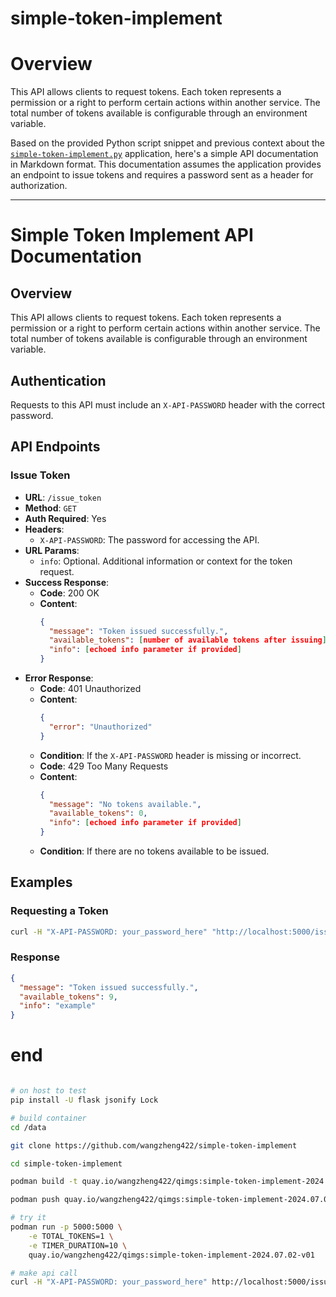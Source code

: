 # simple-token-implement

# Overview
This API allows clients to request tokens. Each token represents a permission or a right to perform certain actions within another service. The total number of tokens available is configurable through an environment variable.

Based on the provided Python script snippet and previous context about the [`simple-token-implement.py`](command:_github.copilot.openRelativePath?%5B%7B%22scheme%22%3A%22file%22%2C%22authority%22%3A%22%22%2C%22path%22%3A%22%2Fhome%2Fwzh%2Fdev%2Fsimple-token-implement%2Fsimple-token-implement.py%22%2C%22query%22%3A%22%22%2C%22fragment%22%3A%22%22%7D%5D "/home/wzh/dev/simple-token-implement/simple-token-implement.py") application, here's a simple API documentation in Markdown format. This documentation assumes the application provides an endpoint to issue tokens and requires a password sent as a header for authorization.

---

# Simple Token Implement API Documentation

## Overview

This API allows clients to request tokens. Each token represents a permission or a right to perform certain actions within another service. The total number of tokens available is configurable through an environment variable.

## Authentication

Requests to this API must include an `X-API-PASSWORD` header with the correct password.

## API Endpoints

### Issue Token

- **URL**: `/issue_token`
- **Method**: `GET`
- **Auth Required**: Yes
- **Headers**:
  - `X-API-PASSWORD`: The password for accessing the API.
- **URL Params**: 
  - `info`: Optional. Additional information or context for the token request.
- **Success Response**:
  - **Code**: 200 OK
  - **Content**: 
    ```json
    {
      "message": "Token issued successfully.",
      "available_tokens": [number of available tokens after issuing],
      "info": [echoed info parameter if provided]
    }
    ```
- **Error Response**:
  - **Code**: 401 Unauthorized
  - **Content**:
    ```json
    {
      "error": "Unauthorized"
    }
    ```
  - **Condition**: If the `X-API-PASSWORD` header is missing or incorrect.
  - **Code**: 429 Too Many Requests
  - **Content**:
    ```json
    {
      "message": "No tokens available.",
      "available_tokens": 0,
      "info": [echoed info parameter if provided]
    }
    ```
  - **Condition**: If there are no tokens available to be issued.

## Examples

### Requesting a Token

```bash
curl -H "X-API-PASSWORD: your_password_here" "http://localhost:5000/issue_token?info=example"
```

### Response

```json
{
  "message": "Token issued successfully.",
  "available_tokens": 9,
  "info": "example"
}
```


# end

```bash

# on host to test
pip install -U flask jsonify Lock 

# build container
cd /data

git clone https://github.com/wangzheng422/simple-token-implement

cd simple-token-implement

podman build -t quay.io/wangzheng422/qimgs:simple-token-implement-2024.07.02-v01 -f py311.dockerfile ./

podman push quay.io/wangzheng422/qimgs:simple-token-implement-2024.07.02-v01

# try it
podman run -p 5000:5000 \
    -e TOTAL_TOKENS=1 \
    -e TIMER_DURATION=10 \
    quay.io/wangzheng422/qimgs:simple-token-implement-2024.07.02-v01

# make api call
curl -H "X-API-PASSWORD: your_password_here" http://localhost:5000/issue_token

```